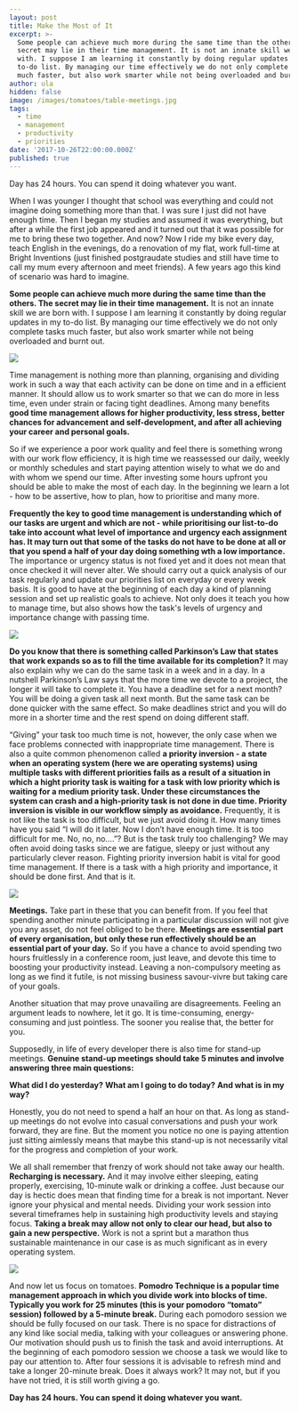 ```yaml
---
layout: post
title: Make the Most of It
excerpt: >-
  Some people can achieve much more during the same time than the others. The
  secret may lie in their time management. It is not an innate skill we are born
  with. I suppose I am learning it constantly by doing regular updates in my
  to-do list. By managing our time effectively we do not only complete tasks
  much faster, but also work smarter while not being overloaded and burnt out.
author: ula
hidden: false
image: /images/tomatoes/table-meetings.jpg
tags:
  - time
  - management
  - productivity
  - priorities
date: '2017-10-26T22:00:00.000Z'
published: true
---
```

Day has 24 hours. You can spend it doing whatever you want. 

When I was younger I thought that school was everything and could not imagine doing something more than that. I was sure I just did not have enough time. Then I began my studies and assumed it was everything, but after a while the first job appeared and it turned out that it was possible for me to bring these two together. And now? Now I ride my bike every day, teach English in the evenings, do a renovation of my flat, work full-time at Bright Inventions (just finished postgraudate studies and still have time to call my mum every afternoon and meet friends). A few years ago this kind of scenario was hard to imagine.

**Some people can achieve much more during the same time than the others. The secret may lie in their time management.** It is not an innate skill we are born with. I suppose I am learning it constantly by doing regular updates in my to-do list. By managing our time effectively we do not only complete tasks much faster, but also work smarter while not being overloaded and burnt out. 

![](/images/tomatoes/overloaded.jpg)

Time management is nothing more than planning, organising and dividing work in such a way that each activity can be done on time and in a efficient manner. It should allow us to work smarter so that we can do more in less time, even under strain or facing tight deadlines. Among many benefits **good time management allows for higher productivity, less stress, better chances for advancement and self-development, and after all achieving your career and personal goals.**

So if we experience a poor work quality and feel there is something wrong with our work flow efficiency, it is high time we reassessed our daily, weekly or monthly schedules and start paying attention wisely to what we do and with whom we spend our time. After investing some hours upfront you should be able to make the most of each day. In the beginning we learn a lot - how to be assertive, how to plan, how to prioritise and many more.  

**Frequently the key to good time management is understanding which of our tasks are urgent and which are not - while prioritising our list-to-do take into account what level of importance and urgency each assignment has. It may turn out that some of the tasks do not have to be done at all or that you spend a half of your day doing something wth a low importance.** The importance or urgency status is not fixed yet and it does not mean that once checked it will never alter. We should carry out a quick analysis of our task regularly and update our priorities list on everyday or every week basis. It is good to have at the beginning of each day a kind of planning session and set up realistic goals to achieve. Not only does it teach you how to manage time, but also shows how the task's levels of urgency and importance change with passing time. 

![](/images/tomatoes/priority.jpg)

**Do you know that there is something called Parkinson’s Law that states that work expands so as to fill the time available for its completion?** It may also explain why we can do the same task in a week and in a day. In a nutshell Parkinson’s Law says that the more time we devote to a project, the longer it will take to complete it. You have a deadline set for a next month? You will be doing a given task all next month. But the same task can be done quicker with the same effect. So make deadlines strict and you will do more in a shorter time and the rest spend on doing different staff. 

“Giving” your task too much time is not, however, the only case when we face problems connected with inappropriate time management. There is also a quite common phenomenon called **a priority inversion - a state when an operating system (here we are operating systems) using multiple tasks with different priorities fails as a result of a situation in which a hight priority task is waiting for a task with low priority which is waiting for a medium priority task. Under these circumstances the system can crash and a high-priority task is not done in due time. Priority inversion is visible in our workflow simply as avoidance.** Frequently, it is not like the task is too difficult, but we just avoid doing it. How many times have you said “I will do it later. Now I don’t have enough time. It is too difficult for me. No, no, no….”? But is the task truly too challenging? We may often avoid doing tasks since we are fatigue, sleepy or just without any particularly clever reason. Fighting priority inversion habit is vital for good time management. If there is a task with a high priority and importance, it should be done first. And that is it. 

![](/images/tomatoes/table-meetings.jpg)

**Meetings.** Take part in these that you can benefit from. If you feel that spending another minute participating in a particular discussion will not give you any asset, do not feel obliged to be there. **Meetings are essential part of every organisation, but only these run effectively should be an essential part of your day.** So if you have a chance to avoid spending two hours fruitlessly in a conference room, just leave, and devote this time to boosting your productivity instead. Leaving a non-compulsory meeting as long as we find it futile, is not missing business savour-vivre but taking care of your goals. 

Another situation that may prove unavailing are disagreements. Feeling an argument leads to nowhere, let it go. It is time-consuming, energy-consuming and just pointless. The sooner you realise that, the better for you. 

Supposedly, in life of every developer there is also time for stand-up meetings. **Genuine stand-up meetings should take 5 minutes and involve answering three main questions:**

**What did I do yesterday?**
**What am I going to do today?**
**And what is in my way?** 

Honestly, you do not need to spend a half an hour on that. As long as stand-up meetings do not evolve into casual conversations and push your work forward, they are fine. But the moment you notice no one is paying attention just sitting aimlessly means that maybe this stand-up is not necessarily vital for the progress and completion of your work. 

We all shall remember that frenzy of work should not take away our health. **Recharging is necessary.** And it may involve either sleeping, eating properly, exercising, 10-minute walk or drinking a coffee. Just because our day is hectic does mean that finding time for a break is not important. Never ignore your physical and mental needs. Dividing your work session into several timeframes help in sustaining high productivity levels and  staying focus. **Taking a break may allow not only to clear our head, but also to gain a new perspective.** Work is not a sprint but a marathon thus sustainable maintenance in our case is as much significant as in every operating system. 

![](/images/tomatoes/pomodoro.jpg)

And now let us focus on tomatoes. **Pomodro Technique is a popular time management approach in which you divide work into blocks of time. Typically you work for 25 minutes (this is your pomodoro “tomato” session) followed by a 5-minute break.** During each pomodoro session we should be fully focused on our task. There is no space for distractions of any kind like social media, talking with your colleagues or answering phone. Our motivation should push us to finish the task and avoid interruptions. At the beginning of each pomodoro session we choose a task we would like to pay our attention to. After four sessions it is advisable to refresh mind and take a longer 20-minute break. Does it always work? It may not, but if you have not tried, it is still worth giving a go.

**Day has 24 hours. You can spend it doing whatever you want.**


